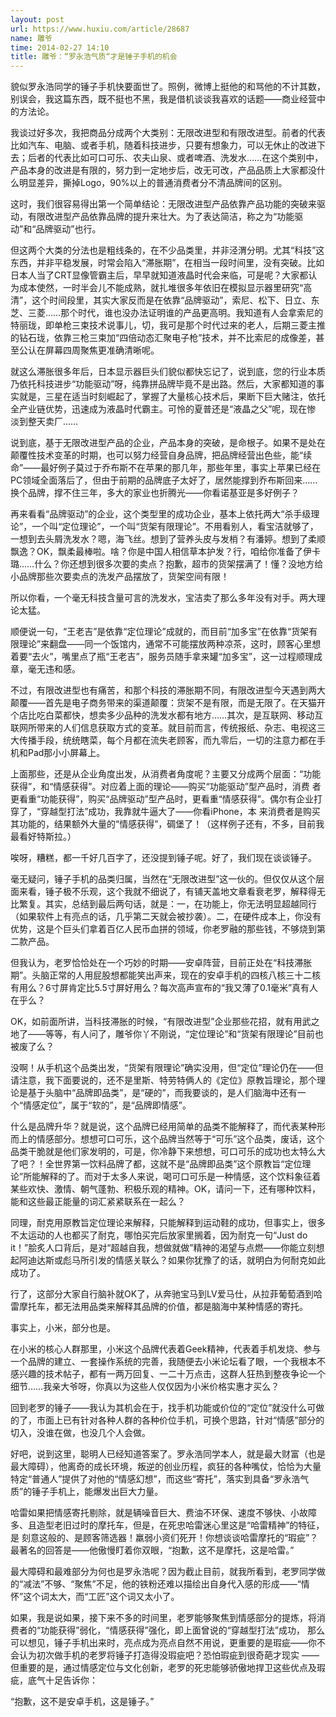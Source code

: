 ```yaml
---
layout: post
url: https://www.huxiu.com/article/28687
name: 雕爷
time: 2014-02-27 14:10
title: 雕爷：“罗永浩气质“才是锤子手机的机会
---
```

貌似罗永浩同学的锤子手机快要面世了。照例，微博上挺他的和骂他的不计其数，别误会，我这篇东西，既不挺也不黑，我是借机谈谈我喜欢的话题——商业经营中的方法论。

我谈过好多次，我把商品分成两个大类别：无限改进型和有限改进型。前者的代表比如汽车、电脑、或者手机，随着科技进步，只要有想象力，可以无休止的改进下去；后者的代表比如可口可乐、农夫山泉、或者啤酒、洗发水……在这个类别中，产品本身的改进是有限的，努力到一定地步后，改无可改，产品品质上大家都没什么明显差异，撕掉Logo，90%以上的普通消费者分不清品牌间的区别。

这时，我们很容易得出第一个简单结论：无限改进型产品依靠产品功能的突破来驱动，有限改进型产品依靠品牌的提升来壮大。为了表达简洁，称之为“功能驱动”和“品牌驱动”也行。

但这两个大类的分法也是粗线条的，在不少品类里，并非泾渭分明。尤其“科技”这东西，并非平稳发展，时常会陷入“滞胀期”，在相当一段时间里，没有突破。比如日本人当了CRT显像管霸主后，早早就知道液晶时代会来临，可是呢？大家都认为成本使然，一时半会儿不能成熟，就扎堆很多年依旧在模拟显示器里研究“高清”，这个时间段里，其实大家反而是在依靠“品牌驱动”，索尼、松下、日立、东芝、三菱……那个时代，谁也没办法证明谁的产品更高明。我知道有人会拿索尼的特丽珑，即单枪三束技术说事儿，切，我可是那个时代过来的老人，后期三菱主推的钻石珑，依靠三枪三束加“四倍动态汇聚电子枪”技术，并不比索尼的成像差，甚至公认在屏幕四周聚焦更准确清晰呢。

就这么滞胀很多年后，日本显示器巨头们貌似都快忘记了，说到底，您的行业本质乃依托科技进步“功能驱动”呀，纯靠拼品牌毕竟不是出路。然后，大家都知道的事实就是，三星在适当时刻崛起了，掌握了大量核心技术后，果断下巨大赌注，依托全产业链优势，迅速成为液晶时代霸主。可怜的夏普还是“液晶之父”呢，现在惨 淡到整天卖厂……

说到底，基于无限改进型产品的企业，产品本身的突破，是命根子。如果不是处在颠覆性技术变革的时期，也可以努力经营自身品牌，把品牌经营出色些，能“续命”——最好例子莫过于乔布斯不在苹果的那几年，那些年里，事实上苹果已经在PC领域全面落后了，但由于前期的品牌底子太好了，居然能撑到乔布斯回来……换个品牌，撑不住三年，多大的家业也折腾光——你看诺基亚是多好例子？

再来看看“品牌驱动”的企业，这个类型里的成功企业，基本上依托两大“杀手级理论”，一个叫“定位理论”，一个叫“货架有限理论”。不用看别人，看宝洁就够了，一想到去头屑洗发水？嗯，海飞丝。想到了营养头皮与发梢？有潘婷。想到了柔顺飘逸？OK，飘柔最棒啦。啥？你是中国人相信草本护发？行，咱给你准备了伊卡璐……什么？你还想到很多次要的卖点？抱歉，超市的货架摆满了！懂？没地方给小品牌那些次要卖点的洗发产品摆放了，货架空间有限！

所以你看，一个毫无科技含量可言的洗发水，宝洁卖了那么多年没有对手。两大理论太猛。

顺便说一句，“王老吉”是依靠“定位理论”成就的，而目前“加多宝”在依靠“货架有限理论”来翻盘——同一个饭馆内，通常不可能摆放两种凉茶，这时，顾客心里想着要“去火”，嘴里点了瓶“王老吉”，服务员随手拿来罐“加多宝”，这一过程顺理成章，毫无违和感。

不过，有限改进型也有痛苦，和那个科技的滞胀期不同，有限改进型今天遇到两大颠覆——首先是电子商务带来的渠道颠覆：货架不是有限，而是无限了。在天猫开个店比吃白菜都快，想卖多少品种的洗发水都有地方……其次，是互联网、移动互联网所带来的人们信息获取方式的变革。就目前而言，传统报纸、杂志、电视这三大传播手段，统统瞎菜，每个月都在流失老顾客，而九零后，一切的注意力都在手机和Pad那小小屏幕上。

上面那些，还是从企业角度出发，从消费者角度呢？主要又分成两个层面：“功能获得”，和“情感获得”。对应着上面的理论——购买“功能驱动”型产品时，消费 者更看重“功能获得”，购买“品牌驱动”型产品时，更看重“情感获得”。偶尔有企业打穿了，“穿越型打法”成功，我靠就牛逼大了——你看iPhone，本 来消费者是购买其功能的，结果额外大量的“情感获得”，碉堡了！（这样例子还有，不多，目前我最看好特斯拉。）

唉呀，糟糕，都一千好几百字了，还没提到锤子呢。好了，我们现在谈谈锤子。

毫无疑问，锤子手机的品类归属，当然在“无限改进型”这一伙的。但仅仅从这个层面来看，锤子极不乐观，这个我就不细说了，有铺天盖地文章看衰老罗，解释得无比繁复。其实，总结到最后两句话，就是：一，在功能上，你无法明显超越同行（如果软件上有亮点的话，几乎第二天就会被抄袭）。二，在硬件成本上，你没有优势，这是个巨头们拿着百亿人民币血拼的领域，你老罗融的那些钱，不够烧到第二款产品。

但我认为，老罗恰恰处在一个巧妙的时期——安卓阵营，目前正处在“科技滞胀期”。头脑正常的人用屁股想都能笑出声来，现在的安卓手机的四核八核三十二核有用么？6寸屏肯定比5.5寸屏好用么？每次高声宣布的“我又薄了0.1毫米”真有人在乎么？

OK，如前面所讲，当科技滞胀的时候，“有限改进型”企业那些花招，就有用武之地了——等等，有人问了，雕爷你丫不刚说，“定位理论”和“货架有限理论”目前也被废了么？

没啊！从手机这个品类出发，“货架有限理论”确实没用，但“定位”理论仍在——但请注意，我下面要说的，还不是里斯、特劳特俩人的《定位》原教旨理论，那个理论是基于头脑中“品牌即品类”，是“硬的”，而我要谈的，是人们脑海中还有一个“情感定位”，属于“软的”，是“品牌即情感”。

什么是品牌升华？就是说，这个品牌已经用简单的品类不能解释了，而代表某种形而上的情感部分。想想可口可乐，这个品牌当然等于“可乐”这个品类，废话，这个品类干脆就是他们家发明的，可是，你冷静下来想想，可口可乐的成功也太特么大了吧？！全世界第一饮料品牌了都，这就不是“品牌即品类”这个原教旨“定位理 论”所能解释的了。而对于太多人来说，喝可口可乐是一种情感，这个饮料象征着某些欢快、激情、朝气蓬勃、积极乐观的精神。OK，请问一下，还有哪种饮料，能和这些最正能量的词汇紧紧联系在一起么？

同理，耐克用原教旨定位理论来解释，只能解释到运动鞋的成功，但事实上，很多不太运动的人也都买了耐克，哪怕买完后放家里搁着，因为耐克一句“Just do it！”脍炙人口背后，是对“超越自我，想做就做”精神的渴望与点燃——你能立刻想起阿迪达斯或彪马所引发的情感关联么？如果你犹豫了的话，就明白为何耐克如此成功了。

行了，这部分大家自行脑补就OK了，从奔驰宝马到LV爱马仕，从拉菲葡萄酒到哈雷摩托车，都无法用品类来解释其品牌的价值，都是脑海中某种情感的寄托。

事实上，小米，部分也是。

在小米的核心人群那里，小米这个品牌代表着Geek精神，代表着手机发烧、参与一个品牌的建立、一套操作系统的完善，我随便去小米论坛看了眼，一个我根本不感兴趣的技术帖子，都有一两万回复、一二十万点击，这群人狂热到整夜争论一个细节……我亲大爷呀，你真以为这些人仅仅因为小米价格实惠才买么？

回到老罗的锤子——我认为其机会在于，找手机功能或价位的“定位”就没什么可做的了，市面上已有针对各种人群的各种价位手机，可换个思路，针对“情感”部分的切入，没谁在做，也没几个人会做。

好吧，说到这里，聪明人已经知道答案了。罗永浩同学本人，就是最大财富（也是最大障碍），他离奇的成长环境，叛逆的创业历程，疯狂的各种嘴仗，恰恰为大量特定“普通人”提供了对他的“情感幻想”，而这些“寄托”，落实到具备“罗永浩气质”的锤子手机上，能爆发出巨大力量。

哈雷如果把情感寄托剔除，就是辆噪音巨大、费油不环保、速度不够快、小故障多、且造型老旧过时的摩托车，但是，在死忠哈雷迷心里这是“哈雷精神”的特征，是 刻意这般的、是顾客筛选器！羸弱小资们死开！你想谈谈哈雷摩托的“瑕疵”？最著名的回答是——他傲慢盯着你双眼，“抱歉，这不是摩托，这是哈雷。”

最大障碍和最难部分为何也是罗永浩呢？因为截止目前，就我所看到，老罗同学做的“减法”不够、“聚焦”不足，他的铁粉还难以描绘出自身代入感的形成——“情怀”这个词太大，而“工匠”这个词又太小了。

如果，我是说如果，接下来不多的时间里，老罗能够聚焦到情感部分的提炼，将消费者的“功能获得”弱化，“情感获得”强化，即上面曾说的“穿越型打法”成功， 那么可以想见，锤子手机出来时，亮点成为亮点自然不用说，更重要的是瑕疵——你不会认为初次做手机的老罗将锤子打造得没瑕疵吧？恐怕瑕疵到很奇葩才现实 ——但重要的是，通过情感定位与文化创新，老罗的死忠能够骄傲地捍卫这些优点及瑕疵，底气十足告诉你：

“抱歉，这不是安卓手机，这是锤子。”

